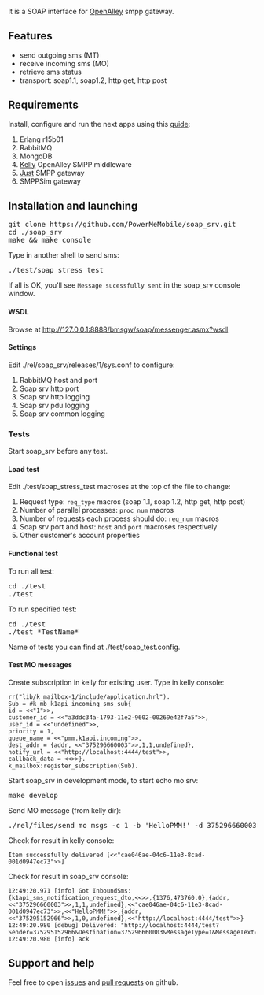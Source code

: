 It is a SOAP interface for [OpenAlley] smpp gateway.

## Features ##

- send outgoing sms (MT)
- receive incoming sms (MO)
- retrieve sms status
- transport: soap1.1, soap1.2, http get, http post

## Requirements ##

Install, configure and run the next apps using this [guide]:

1. Erlang r15b01
2. RabbitMQ
3. MongoDB
4. [Kelly] OpenAlley SMPP middleware
5. [Just] SMPP gateway
6. SMPPSim gateway

## Installation and launching ##

<pre>
git clone https://github.com/PowerMeMobile/soap_srv.git
cd ./soap_srv
make && make console
</pre>

Type in another shell to send sms:

<pre>
./test/soap_stress_test
</pre>

If all is OK, you'll see `Message sucessfully sent` in the soap_srv console window.

#### WSDL ####
Browse at http://127.0.0.1:8888/bmsgw/soap/messenger.asmx?wsdl
#### Settings ####

Edit ./rel/soap_srv/releases/1/sys.conf to configure:

1. RabbitMQ host and port
2. Soap srv http port
3. Soap srv http logging
4. Soap srv pdu logging
5. Soap srv common logging

### Tests ###

Start soap_srv before any test.

#### Load test ####

Edit ./test/soap_stress_test macroses at the top of the file to change:

1. Request type: `req_type` macros (soap 1.1, soap 1.2, http get, http post)
2. Number of parallel processes: `proc_num` macros
3. Number of requests each process should do: `req_num` macros
4. Soap srv port and host: `host` and `port` macroses respectively
5. Other customer's account properties

#### Functional test ####

To run all test:

<pre>
cd ./test
./test
</pre>

To run specified test:

<pre>
cd ./test
./test *TestName*
</pre>

Name of tests you can find at ./test/soap_test.config.

#### Test MO messages ####

Create subscription in kelly for existing user. Type in kelly console:

    rr("lib/k_mailbox-1/include/application.hrl").
    Sub = #k_mb_k1api_incoming_sms_sub{
    id = <<"1">>,
    customer_id = <<"a3ddc34a-1793-11e2-9602-00269e42f7a5">>,
    user_id = <<"undefined">>,
    priority = 1,
    queue_name = <<"pmm.k1api.incoming">>,
    dest_addr = {addr, <<"375296660003">>,1,1,undefined},
    notify_url = <<"http://localhost:4444/test">>,
    callback_data = <<>>}.
    k_mailbox:register_subscription(Sub).

Start soap_srv in development mode, to start echo mo srv:

<pre>
make develop
</pre>

Send MO message (from kelly dir):

<pre>
./rel/files/send_mo_msgs -c 1 -b 'HelloPMM!' -d 375296660003
</pre>

Check for result in kelly console:

    Item successfully delivered [<<"cae046ae-04c6-11e3-8cad-001d0947ec73">>]

Check for result in soap_srv console:

    12:49:20.971 [info] Got InboundSms: {k1api_sms_notification_request_dto,<<>>,{1376,473760,0},{addr,<<"375296660003">>,1,1,undefined},<<"cae046ae-04c6-11e3-8cad-001d0947ec73">>,<<"HelloPMM!">>,{addr,<<"375295152966">>,1,0,undefined},<<"http://localhost:4444/test">>}
    12:49:20.980 [debug] Delivered: "http://localhost:4444/test?Sender=375295152966&Destination=375296660003&MessageType=1&MessageText=HelloPMM!&MessageTextRaw=48656C6C6F504D4D21&CurrentPart=0&NumberOfParts=0"
    12:49:20.980 [info] ack

## Support and help ##

Feel free to open [issues] and [pull requests] on github.

[OpenAlley]: http://www.powermemobile.com/PressRelease-OpenAlley
[kelly]: https://github.com/PowerMeMobile/kelly
[guide]: https://github.com/PowerMeMobile/kelly#readme
[just]: https://github.com/PowerMeMobile/just_mini_rel
[issues]: https://github.com/PowerMeMobile/soap_srv/issues
[pull requests]: https://github.com/PowerMeMobile/soap_srv/pulls
[todo]: https://github.com/PowerMeMobile/soap_srv#readme
